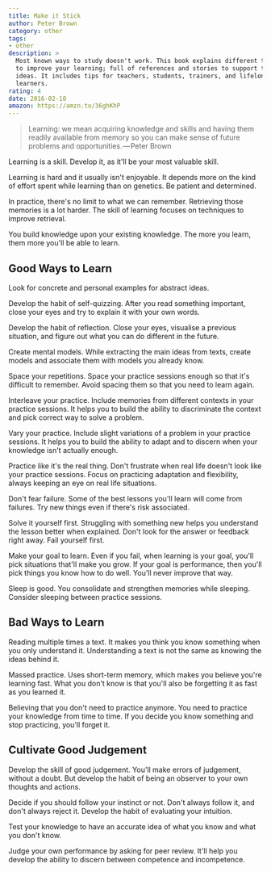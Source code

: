 ```yaml
---
title: Make it Stick
author: Peter Brown
category: other
tags:
- other
description: >
  Most known ways to study doesn't work. This book explains different techniques
  to improve your learning; full of references and stories to support their
  ideas. It includes tips for teachers, students, trainers, and lifelong
  learners.
rating: 4
date: 2016-02-10
amazon: https://amzn.to/36ghKhP
---
```


> Learning: we mean acquiring knowledge and skills and having them readily
> available from memory so you can make sense of future problems and
> opportunities. — Peter Brown

Learning is a skill. Develop it, as it'll be your most valuable skill.

Learning is hard and it usually isn't enjoyable. It depends more on the kind of
effort spent while learning than on genetics. Be patient and determined.

In practice, there's no limit to what we can remember. Retrieving those memories
is a lot harder. The skill of learning focuses on techniques to improve
retrieval.

You build knowledge upon your existing knowledge. The more you learn, them more
you'll be able to learn.

## Good Ways to Learn

Look for concrete and personal examples for abstract ideas.

Develop the habit of self-quizzing. After you read something important, close
your eyes and try to explain it with your own words.

Develop the habit of reflection. Close your eyes, visualise a previous
situation, and figure out what you can do different in the future.

Create mental models. While extracting the main ideas from texts, create models
and associate them with models you already know.

Space your repetitions. Space your practice sessions enough so that it's
difficult to remember. Avoid spacing them so that you need to learn again.

Interleave your practice. Include memories from different contexts in your
practice sessions. It helps you to build the ability to discriminate the context
and pick correct way to solve a problem.

Vary your practice. Include slight variations of a problem in your practice
sessions. It helps you to build the ability to adapt and to discern when your
knowledge isn't actually enough.

Practice like it's the real thing. Don't frustrate when real life doesn't look
like your practice sessions. Focus on practicing adaptation and flexibility,
always keeping an eye on real life situations.

Don't fear failure. Some of the best lessons you'll learn will come from
failures. Try new things even if there's risk associated.

Solve it yourself first. Struggling with something new helps you understand the
lesson better when explained. Don't look for the answer or feedback right away.
Fail yourself first.

Make your goal to learn. Even if you fail, when learning is your goal, you'll
pick situations that'll make you grow. If your goal is performance, then you'll
pick things you know how to do well. You'll never improve that way.

Sleep is good. You consolidate and strengthen memories while sleeping. Consider
sleeping between practice sessions.

## Bad Ways to Learn

Reading multiple times a text. It makes you think you know something when you
only understand it. Understanding a text is not the same as knowing the ideas
behind it.

Massed practice. Uses short-term memory, which makes you believe you're learning
fast. What you don't know is that you'll also be forgetting it as fast as you
learned it.

Believing that you don't need to practice anymore. You need to practice your
knowledge from time to time. If you decide you know something and stop
practicing, you'll forget it.

## Cultivate Good Judgement

Develop the skill of good judgement. You'll make errors of judgement, without a
doubt. But develop the habit of being an observer to your own thoughts and
actions.

Decide if you should follow your instinct or not. Don't always follow it, and
don't always reject it. Develop the habit of evaluating your intuition.

Test your knowledge to have an accurate idea of what you know and what you don't
know.

Judge your own performance by asking for peer review. It'll help you develop the
ability to discern between competence and incompetence.
